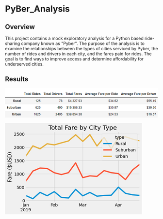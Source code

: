 # PyBer_Analysis

## Overview

This project contains a mock exploratory analysis for a Python based ride-sharing company known as "Pyber". The purpose of the analysis is to examine the relationships between the types of cities serviced by Pyber, the number of rides and drivers in each city, and the fares paid for rides. The goal is to find ways to improve access and determine affordability for underserved cities.

## Results

![Pyber-summary-dataframe](https://github.com/deklund76/PyBer_Analysis/blob/main/analysis/Pyber_summary_dataframe.png)

![Total-fare-by-city-type](https://github.com/deklund76/PyBer_Analysis/blob/main/analysis/PyBer_fare_summary.png)
